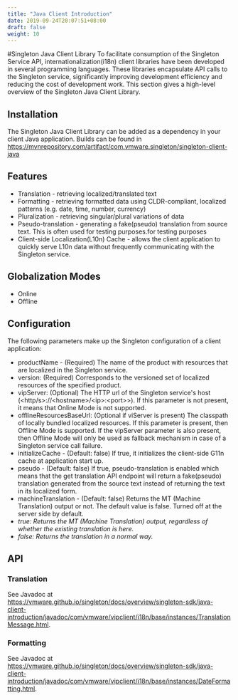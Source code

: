 ```yaml
---
title: "Java Client Introduction"
date: 2019-09-24T20:07:51+08:00
draft: false
weight: 10
---
```


#Singleton Java Client Library
To facilitate consumption of the Singleton Service API, internationalization(i18n) client libraries have been
developed in several programming languages. These libraries encapsulate API calls to the Singleton service, 
significantly improving development efficiency and reducing the cost of development work. 
This section gives a high-level overview of the Singleton Java Client Library.

## Installation
The Singleton Java Client Library can be added as a dependency in your client Java application. 
Builds can be found in https://mvnrepository.com/artifact/com.vmware.singleton/singleton-client-java

## Features
- Translation - retrieving localized/translated text
- Formatting - retrieving formatted data using CLDR-compliant, localized patterns (e.g. date, time, number, currency) 
- Pluralization - retrieving singular/plural variations of data 
- Pseudo-translation - generating a fake(pseudo) translation from source text. This is often used for testing purposes.for testing purposes
- Client-side Localization(L10n) Cache - allows the client application to quickly serve L10n data 
without frequently communicating with the Singleton service.

## Globalization Modes
- Online   
- Offline  

## Configuration
The following parameters make up the Singleton configuration of a client application:

- productName - (Required) The name of the product with resources that are localized in the Singleton service.
- version: (Required) Corresponds to the versioned set of localized resources of the specified product.  
- vipServer: (Optional) The HTTP url of the Singleton service's host (<http/s>://\<hostname>/\<ip>:\<port>>).
If this parameter is not present, it means that Online Mode is not supported.
- offlineResourcesBaseUrl: (Optional if viServer is present) The classpath of locally bundled localized resources.
If this parameter is present, then Offline Mode is supported. If the vipServer parameter is also present, 
then Offline Mode will only be used as fallback mechanism in case of a Singleton service call failure.
- initializeCache - (Default: false) If true, it initializes the client-side G11n cache at application start up.
- pseudo - (Default: false) If true, pseudo-translation is enabled which means that the get translation API endpoint will 
return a fake(pseudo) translation generated from the source text instead of returning the text in its localized form.
- machineTranslation - (Default: false) Returns the MT (Machine Translation) output or not. The default value is false. Turned off at the server side by default.
- *true: Returns the MT (Machine Translation) output, regardless of whether the existing translation is here.*
- *false: Returns the translation in a normal way.*

## API
### Translation
See Javadoc at https://vmware.github.io/singleton/docs/overview/singleton-sdk/java-client-introduction/javadoc/com/vmware/vipclient/i18n/base/instances/TranslationMessage.html.
### Formatting
See Javadoc at https://vmware.github.io/singleton/docs/overview/singleton-sdk/java-client-introduction/javadoc/com/vmware/vipclient/i18n/base/instances/DateFormatting.html.

